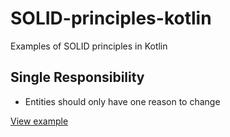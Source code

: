 # SOLID-principles-kotlin
Examples of SOLID principles in Kotlin

## Single Responsibility
* Entities should only have one reason to change

[View example](src/1-single-responsibility.kts)